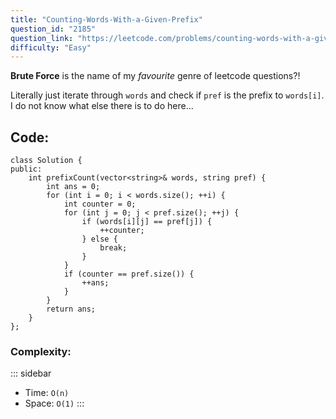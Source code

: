 ```yaml
---
title: "Counting-Words-With-a-Given-Prefix"
question_id: "2185"
question_link: "https://leetcode.com/problems/counting-words-with-a-given-prefix/"
difficulty: "Easy"
---
```


**Brute Force** is the name of my *favourite* genre of leetcode questions?!

Literally just iterate through `words` and check if `pref` is the prefix to `words[i]`. I do not know what else there is to do here...

## Code<span>:</span>
```{.cpp}
class Solution {
public:
    int prefixCount(vector<string>& words, string pref) {
        int ans = 0;
        for (int i = 0; i < words.size(); ++i) {
            int counter = 0;
            for (int j = 0; j < pref.size(); ++j) {
                if (words[i][j] == pref[j]) {
                    ++counter;
                } else {
                    break;
                }
            }
            if (counter == pref.size()) {
                ++ans;
            }
        }
        return ans;
    }
};
```

### Complexity<span>:</span>
::: sidebar
- Time: `O(n)`
- Space: `O(1)`
:::
